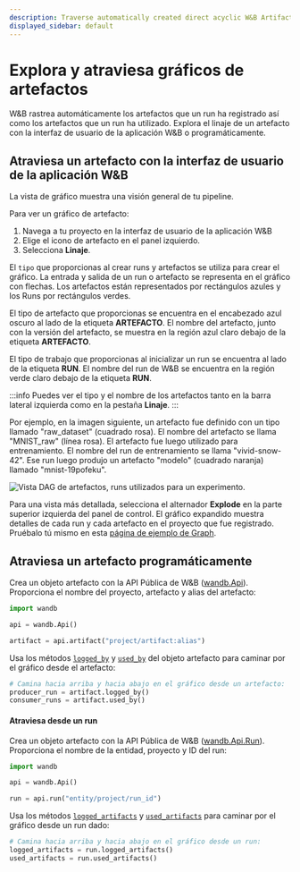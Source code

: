 ```yaml
---
description: Traverse automatically created direct acyclic W&B Artifact graphs.
displayed_sidebar: default
---
```


# Explora y atraviesa gráficos de artefactos

<head>
    <title>Explora gráficos acíclicos directos de Artefactos de W&B.</title>
</head>

W&B rastrea automáticamente los artefactos que un run ha registrado así como los artefactos que un run ha utilizado. Explora el linaje de un artefacto con la interfaz de usuario de la aplicación W&B o programáticamente.

## Atraviesa un artefacto con la interfaz de usuario de la aplicación W&B

La vista de gráfico muestra una visión general de tu pipeline.

Para ver un gráfico de artefacto:

1. Navega a tu proyecto en la interfaz de usuario de la aplicación W&B
2. Elige el icono de artefacto en el panel izquierdo.
3. Selecciona **Linaje**.

El `tipo` que proporcionas al crear runs y artefactos se utiliza para crear el gráfico. La entrada y salida de un run o artefacto se representa en el gráfico con flechas. Los artefactos están representados por rectángulos azules y los Runs por rectángulos verdes.

El tipo de artefacto que proporcionas se encuentra en el encabezado azul oscuro al lado de la etiqueta **ARTEFACTO**. El nombre del artefacto, junto con la versión del artefacto, se muestra en la región azul claro debajo de la etiqueta **ARTEFACTO**.

El tipo de trabajo que proporcionas al inicializar un run se encuentra al lado de la etiqueta **RUN**. El nombre del run de W&B se encuentra en la región verde claro debajo de la etiqueta **RUN**.

:::info
Puedes ver el tipo y el nombre de los artefactos tanto en la barra lateral izquierda como en la pestaña **Linaje**. 
:::

Por ejemplo, en la imagen siguiente, un artefacto fue definido con un tipo llamado "raw_dataset" (cuadrado rosa). El nombre del artefacto se llama "MNIST_raw" (línea rosa). El artefacto fue luego utilizado para entrenamiento. El nombre del run de entrenamiento se llama "vivid-snow-42". Ese run luego produjo un artefacto "modelo" (cuadrado naranja) llamado "mnist-19pofeku".

![Vista DAG de artefactos, runs utilizados para un experimento.](/images/artifacts/example_dag_with_sidebar.png)

Para una vista más detallada, selecciona el alternador **Explode** en la parte superior izquierda del panel de control. El gráfico expandido muestra detalles de cada run y cada artefacto en el proyecto que fue registrado. Pruébalo tú mismo en esta [página de ejemplo de Graph](https://wandb.ai/shawn/detectron2-11/artifacts/dataset/furniture-small-val/v0/lineage).

## Atraviesa un artefacto programáticamente

Crea un objeto artefacto con la API Pública de W&B ([wandb.Api](../../ref/python/public-api/api.md)). Proporciona el nombre del proyecto, artefacto y alias del artefacto:

```python
import wandb

api = wandb.Api()

artifact = api.artifact("project/artifact:alias")
```

Usa los métodos [`logged_by`](../../ref/python/artifact.md#logged_by) y [`used_by`](../../ref/python/artifact.md#used_by) del objeto artefacto para caminar por el gráfico desde el artefacto:

```python
# Camina hacia arriba y hacia abajo en el gráfico desde un artefacto:
producer_run = artifact.logged_by()
consumer_runs = artifact.used_by()
```

#### Atraviesa desde un run

Crea un objeto artefacto con la API Pública de W&B ([wandb.Api.Run](../../ref/python/public-api/run.md)). Proporciona el nombre de la entidad, proyecto y ID del run:

```python
import wandb

api = wandb.Api()

run = api.run("entity/project/run_id")
```

Usa los métodos [`logged_artifacts`](../../ref/python/public-api/run.md#logged_artifacts) y [`used_artifacts`](../../ref/python/public-api/run.md#used_artifacts) para caminar por el gráfico desde un run dado:

```python
# Camina hacia arriba y hacia abajo en el gráfico desde un run:
logged_artifacts = run.logged_artifacts()
used_artifacts = run.used_artifacts()
```